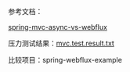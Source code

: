 参考文档：

[spring-mvc-async-vs-webflux](https://www.baeldung.com/spring-mvc-async-vs-webflux)

压力测试结果：[mvc.test.result.txt](.\mvc.test.result.txt)

比较项目：spring-webflux-example